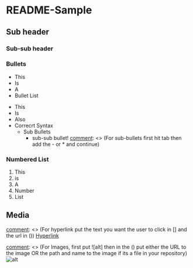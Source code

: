 [comment]: <> (Using 1 # symbol makes a Title)
# README-Sample

[comment]: <> (Using 2 # symbol makes a Sub-Header)
## Sub header

[comment]: <> (Using 3 # symbol makes a Sub-sub-Header)
### Sub-sub header

[comment]: <> (Making Bullets or Numbered Lists)

### Bullets
- This 
- Is
- A
- Bullet List
* This
* Is
* Also
* Correcrt Syntax
  - Sub Bullets
    * sub-sub bullet!
[comment]: <> (For sub-bullets first hit tab then add the - or * and continue)

### Numbered List
1. This
2. is
3. A
4. Number
5. List

## Media


[comment]: <> (For hyperlink put the text you want the user to click in [] and the url in ())
[Hyperlink](https://bit.camp)

[comment]: <> (For Images, first put ![alt] then in the () put either the URL to the image OR the path and name to the image if its a file in your repository)
![alt](https://t4.ftcdn.net/jpg/04/34/08/53/360_F_434085394_Z8iB9TJiNwhCWBekHi1BTBURGYfPveeL.jpg)



